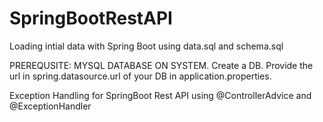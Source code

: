 # SpringBootRestAPI
Loading intial data with Spring Boot using data.sql and schema.sql

PREREQUSITE:
MYSQL DATABASE ON SYSTEM. 
Create a DB.
Provide the url in spring.datasource.url of your DB in application.properties.

Exception Handling for SpringBoot Rest API using @ControllerAdvice and @ExceptionHandler
